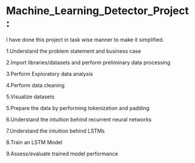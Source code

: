# Machine_Learning_Detector_Project:
I have done this project in task wise manner to make it simplified.

1.Understand the problem statement and business case  

2.Import libraries/datasets and perform preliminary data processing

3.Perform Exploratory data analysis

4.Perform data cleaning

5.Visualize datasets

5.Prepare the data by performing tokenization and padding

6.Understand the intuition behind recurrent neural networks

7.Understand the intuition behind LSTMs

8.Train an LSTM Model

9.Assess/evaluate trained model performance
